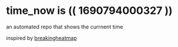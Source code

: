 # time_now is (( 1690794000327 ))

an automated repo that shows the currnent time

inspired by [breakingheatmap](https://github.com/breakingheatmap/breakingheatmap)